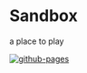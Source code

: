 # Sandbox

a place to play

[![github-pages](https://github.com/philoserf/sandbox/actions/workflows/github-pages.yml/badge.svg)](https://github.com/philoserf/sandbox/actions/workflows/github-pages.yml)
